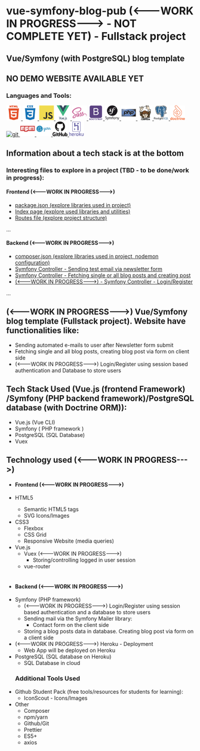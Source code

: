 # vue-symfony-blog-pub (<---WORK IN PROGRESS---> - NOT COMPLETE YET) - Fullstack project

## Vue/Symfony (with PostgreSQL) blog template

## NO DEMO WEBSITE AVAILABLE YET

<h3 align="left">Languages and Tools:</h3>
 <a href="https://www.w3.org/html/" target="_blank"> <img src="https://raw.githubusercontent.com/devicons/devicon/d00d0969292a6569d45b06d3f350f463a0107b0d/icons/html5/html5-plain-wordmark.svg" alt="html5" width="40" height="40"/> </a>
 <a href="https://www.w3schools.com/css/" target="_blank"> <img src="https://raw.githubusercontent.com/devicons/devicon/d00d0969292a6569d45b06d3f350f463a0107b0d/icons/css3/css3-plain-wordmark.svg" alt="css3" width="40" height="40"/> </a>
 <a href="https://developer.mozilla.org/en-US/docs/Web/JavaScript" target="_blank"> <img src="https://raw.githubusercontent.com/devicons/devicon/d00d0969292a6569d45b06d3f350f463a0107b0d/icons/javascript/javascript-original.svg" alt="javascript" width="40" height="40"/> </a>
  <a href="https://vuejs.org/" target="_blank"> <img src="https://raw.githubusercontent.com/devicons/devicon/8df40cada730ae2020d6daf6d6c50f8a46927336/icons/vuejs/vuejs-original-wordmark.svg" alt="vuejs" width="40" height="40"/> </a>
 <a href="https://sass-lang.com" target="_blank"> <img src="https://raw.githubusercontent.com/devicons/devicon/d00d0969292a6569d45b06d3f350f463a0107b0d/icons/sass/sass-original.svg" alt="sass" width="40" height="40"/> </a>
 <a href="https://getbootstrap.com" target="_blank"> <img src="https://raw.githubusercontent.com/devicons/devicon/d00d0969292a6569d45b06d3f350f463a0107b0d/icons/bootstrap/bootstrap-plain-wordmark.svg" alt="bootstrap" width="40" height="40"/> </a>
   <a href="https://symfony.com/" target="_blank"> <img src="https://raw.githubusercontent.com/devicons/devicon/8df40cada730ae2020d6daf6d6c50f8a46927336/icons/symfony/symfony-original-wordmark.svg" alt="symfony" width="40" height="40"/> </a>
   <a href="https://www.php.net/" target="_blank"> <img src="https://raw.githubusercontent.com/devicons/devicon/8df40cada730ae2020d6daf6d6c50f8a46927336/icons/php/php-original.svg" alt="php" width="40" height="40"/> </a>
   <a href="https://getcomposer.org/" target="_blank"> <img src="https://raw.githubusercontent.com/devicons/devicon/8df40cada730ae2020d6daf6d6c50f8a46927336/icons/composer/composer-original.svg" alt="composer" width="40" height="40"/> </a>
   <a href="https://www.postgresql.org/" target="_blank"> <img src="https://raw.githubusercontent.com/devicons/devicon/8df40cada730ae2020d6daf6d6c50f8a46927336/icons/postgresql/postgresql-original-wordmark.svg" alt="composer" width="40" height="40"/> </a>
   <a href="https://www.doctrine-project.org/" target="_blank"> <img src="https://raw.githubusercontent.com/devicons/devicon/8df40cada730ae2020d6daf6d6c50f8a46927336/icons/doctrine/doctrine-line-wordmark.svg" alt="doctrine" width="40" height="40"/> </a>
 <a href="https://git-scm.com/" target="_blank"> <img src="https://www.vectorlogo.zone/logos/git-scm/git-scm-icon.svg" alt="git" width="40" height="40"/> </a>
 <a href="https://www.npmjs.com/" target="_blank"> <img src="https://raw.githubusercontent.com/devicons/devicon/d00d0969292a6569d45b06d3f350f463a0107b0d/icons/npm/npm-original-wordmark.svg" alt="npm" width="40" height="40"/> </a>
 <a href="https://yarnpkg.com/" target="_blank"> <img src="https://raw.githubusercontent.com/devicons/devicon/d00d0969292a6569d45b06d3f350f463a0107b0d/icons/yarn/yarn-original-wordmark.svg" alt="yarn" width="40" height="40"/> </a>
 <a href="https://github.com/" target="_blank"> <img src="https://raw.githubusercontent.com/devicons/devicon/d00d0969292a6569d45b06d3f350f463a0107b0d/icons/github/github-original-wordmark.svg" alt="github" width="40" height="40"/> </a>
     <a href="https://www.heroku.com/" target="_blank"> <img src="https://raw.githubusercontent.com/devicons/devicon/8df40cada730ae2020d6daf6d6c50f8a46927336/icons/heroku/heroku-original-wordmark.svg" alt="heroku" width="40" height="40"/> </a>

## Information about a tech stack is at the bottom

### Interesting files to explore in a project (TBD - to be done/work in progress):

#### Frontend (<---WORK IN PROGRESS--->)

- [package.json (explore libraries used in project)](https://github.com/awiaderny/vue-symfony-blog-pub/blob/main/client/package.json)
- [Index page (explore used libraries and utilities)](https://github.com/awiaderny/vue-symfony-blog-pub/blob/main/client/src/main.js)
- [Routes file (explore project structure)](https://github.com/awiaderny/vue-symfony-blog-pub/blob/main/client/src/router/index.js)

...

#### Backend (<---WORK IN PROGRESS--->)

- [composer.json (explore libraries used in project, nodemon configuration)](https://github.com/awiaderny/vue-symfony-blog-pub/blob/main/composer.json)
- [Symfony Controller - Sending test email via newsletter form](https://github.com/awiaderny/vue-symfony-blog-pub/blob/main/src/Controller/NewsletterController.php)
- [Symfony Controller - Fetching single or all blog posts and creating post](https://github.com/awiaderny/vue-symfony-blog-pub/blob/main/src/Controller/PostController.php)
- [(<---WORK IN PROGRESS--->) - Symfony Controller - Login/Register](https://github.com/awiaderny/vue-symfony-blog-pub/blob/main/src/Controller/PostController.php)

...

<section
  style={{
    fontSize: '1.2rem',
    marginBottom: '1.2em',
    lineHeight: '1.5',
  }}
>
  <p style={{ fontSize: '1.2rem', marginBottom: '1.2em' }}>
    <h1>
     (<---WORK IN PROGRESS--->) Vue/Symfony blog template (Fullstack project). Website have functionalities
     like:
    </h1>
    <ul>
      <li>Sending automated e-mails to user after Newsletter form submit</li>
      <li>Fetching single and all blog posts, creating blog post via form on client side</li>
      <li>
        (<---WORK IN PROGRESS--->) Login/Register using session based authentication and
        Database to store users
      </li>
    </ul>
  </p>
  <h2>Tech Stack Used (Vue.js (frontend Framework) /Symfony (PHP backend framework)/PostgreSQL database (with Doctrine ORM)):</h2>
  <ul>
    <li>Vue.js (Vue CLI)</li>
    <li>Symfony ( PHP framework )</li>
    <li>PostgreSQL (SQL Database) </li>
    <li>Vuex</li>
  </ul>
  <h2>Technology used (<---WORK IN PROGRESS--->)</h2>
  <ul>
    <li>
      <h4>Frontend (<---WORK IN PROGRESS--->)</h4>
      <li>HTML5</li>
      <ul>
        <li>Semantic HTML5 tags</li>
        <li>SVG Icons/Images</li>
      </ul>
      <li>
        CSS3
        <ul>
          <li>Flexbox</li>
          <li>CSS Grid</li>
          <li>Responsive Website (media queries)</li>
        </ul>
      </li>
      <li>
        Vue.js
        <ul>
          <li>
            Vuex (<---WORK IN PROGRESS--->)
            <ul>
              <li>
                Storing/controlling logged in user session
              </li>
            </ul>
          </li>
          <li>vue-router</li>
        </ul>
      </li>
    </li>
    <br />
    <li>
      <h4>Backend (<---WORK IN PROGRESS--->)</h4>
      <li>
        Symfony (PHP framework)
        <ul>
          <li>
            (<---WORK IN PROGRESS--->) Login/Register using session based authentication
            and a database to store users
          </li>
          <li>
            Sending mail via the Symfony Mailer library:
            <ul>
              <li>Contact form on the client side</li>
            </ul>
          </li>
          <li>Storing a blog posts data in database. Creating blog post via form on a client side</li>
        </ul>
      </li>
      <li>
        (<---WORK IN PROGRESS--->) Heroku - Deployment
        <ul>
          <li>
            Web App will be deployed on Heroku
          </li>
        </ul>
      </li>
      <li>
        PostgreSQL (SQL database on Heroku)
        <ul>
          <li>SQL Database in cloud</li>
        </ul>
      </li>
    </li>
  </ul>
  <ul>
    <h3>Additional Tools Used</h3>
    <li>
      Github Student Pack (free tools/resources for students for
      learning):
      <ul>
        <li>IconScout - Icons/Images</li>
      </ul>
    </li>
    <li>
      Other
      <ul>
        <li>Composer</li>
        <li>npm/yarn</li>
        <li>Github/Git</li>
        <li>Prettier</li>
        <li>ES5+</li>
        <li>axios</li>
      </ul>
    </li>
  </ul>
</section>
